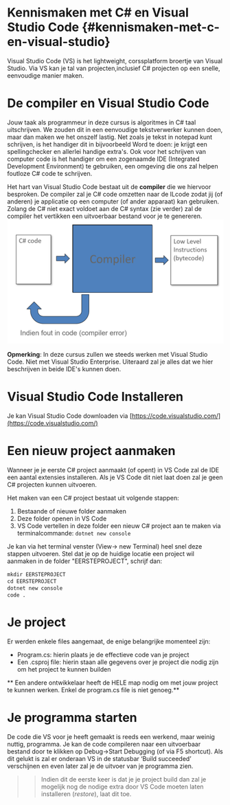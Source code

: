 # Kennismaken met C# en Visual Studio Code {#kennismaken-met-c-en-visual-studio}
Visual Studio Code (VS) is het lightweight, corssplatform broertje van Visual Studio. Via VS kan je tal van projecten,inclusief C# projecten op een snelle, eenvoudige manier maken.  

# De compiler en Visual Studio Code
Jouw taak als programmeur in deze cursus is algoritmes in C# taal uitschrijven. We zouden dit in een eenvoudige tekstverwerker kunnen doen, maar dan maken we het onszelf lastig. Net zoals je tekst in notepad kunt schrijven, is het handiger dit in bijvoorbeeld Word te doen: je krijgt een spellingchecker en allerlei handige extra's. Ook voor het schrijven van computer code is het handiger om een zogenaamde IDE (Integrated Development Environment) te gebruiken, een omgeving die ons zal helpen foutloze C# code te schrijven.

Het hart van Visual Studio Code bestaat uit de **compiler** die we hiervoor besproken. De compiler zal je C# code omzetten naar de ILcode  zodat jij (of anderen) je applicatie op een computer (of ander apparaat) kan gebruiken. Zolang de C# niet exact voldoet aan de C# syntax (zie verder) zal de compiler het vertikken een uitvoerbaar bestand voor je te genereren. 
![](/assets/0_intro/compilereenvoudig.png)

**Opmerking**: In deze cursus zullen we steeds werken met Visual Studio Code. Niet met Visual Studio Enterprise. Uiteraard zal je alles dat we hier beschrijven in beide IDE's kunnen doen. 

# Visual Studio Code Installeren
Je kan Visual Studio Code downloaden via [https://code.visualstudio.com/](https://code.visualstudio.com/) 


# Een nieuw project aanmaken 

Wanneer je je eerste C# project aanmaakt (of opent) in VS Code zal de IDE een aantal extensies installeren. Als je VS Code dit niet laat doen zal je geen C# projecten kunnen uitvoeren.

Het maken van een C# project bestaat uit volgende stappen:
1. Bestaande of nieuwe folder aanmaken
2. Deze folder openen in VS Code 
3. VS Code vertellen in deze folder een nieuw C# project aan te maken via terminalcommande: ``dotnet new console``

Je kan via het terminal venster (View-> new Terminal) heel snel deze stappen uitvoeren. Stel dat je op de huidige locatie een project wil aanmaken in de folder "EERSTEPROJECT", schrijf dan:
```
mkdir EERSTEPROJECT
cd EERSTEPROJECT
dotnet new console
code .
```

# Je project
Er werden enkele files aangemaat, de enige belangrijke momenteel zijn:
* Program.cs: hierin plaats je de effectieve code van je project
* Een .csproj file: hierin staan alle gegevens over je project die nodig zijn om het project te kunnen builden 

** Een andere ontwikkelaar heeft de HELE map nodig om met jouw project te kunnen werken. Enkel de program.cs file is niet genoeg.**

# Je programma starten 
De code die VS voor je heeft gemaakt is reeds een werkend, maar weinig nuttig, programma. Je kan de code compileren naar een uitvoerbaar bestand door te klikken op Debug-&gt;Start Debugging (of via F5 shortcut). Als dit gelukt is zal er onderaan VS in de statusbar ‘Build succeeded’ verschijnen en even later zal je de uitvoer van je programma zien.
>> Indien dit de eerste keer is dat je je project build dan zal je mogelijk nog de nodige extra door VS Code moeten laten installeren (*restore*), laat dit toe.

